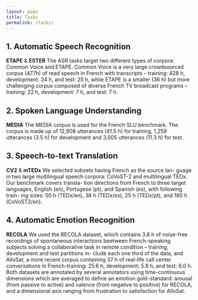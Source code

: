 ```yaml
---
layout: page
title: Tasks
permalink: /tasks/
---
```

  
## 1. Automatic Speech Recognition

**ETAPE** & **ESTER** The ASR tasks target two different types of corpora: Common Voice and ETAPE. Common Voice is a very large crowdsourced corpus (477h) of read speech in French with transcripts – training: 428 h, development: 24 h, and test: 25 h, while ETAPE is a smaller (36 h) but more challenging corpus composed of diverse French TV broadcast programs – training: 22 h, development: 7 h, and test: 7 h.
   

## 2. Spoken Language Understanding
   
   **MEDIA** The MEDIA corpus is used for the French SLU benchmark. The corpus is made up of 12,908 utterances (41.5 h) for training, 1,259 utterances (3.5 h) for development and 3,005 utterances (11.3 h) for test.
   

## 3. Speech-to-text Translation
   
   **CV2** & **mTEDx** We selected subsets having French as the source lan- guage in two large multilingual speech corpora: CoVoST-2 and multilingual TEDx. Our benchmark covers transla- tion directions from French to three target languages, English (en), Portugese (pt), and Spanish (es), with following train- ing sizes: 50 h (TEDx/en), 38 h (TEDx/es), 25 h (TEDx/pt), and 180 h (CoVoST2/en).


## 4. Automatic Emotion Recognition

  **RECOLA** We used the RECOLA dataset, which contains 3.8 h of noise-free recordings of spontaneous interactions beetween French-speaking subjects solving a collaborative task in remote condition – training, development and test partitions in- clude each one third of the data, and AlloSat, a more recent corpus containing 37 h of real-life call center conversations in French-training: 25.6 h, development: 5.8 h, and test: 6.0 h. Both datasets are annotated by several annotators using time-continuous dimensions which are averaged to define an emotion gold-standard: arousal (from passive to active) and valence (from negative to positive) for RECOLA, and a dimensional axis ranging from frustration to satisfaction for AlloSat.
